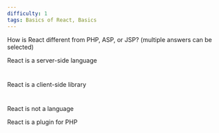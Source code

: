 ```yaml
---
difficulty: 1
tags: Basics of React, Basics
---
```


How is React different from PHP, ASP, or JSP? (multiple answers can be selected)


React is a server-side language

#
React is a client-side library

#
React is not a language


React is a plugin for PHP

